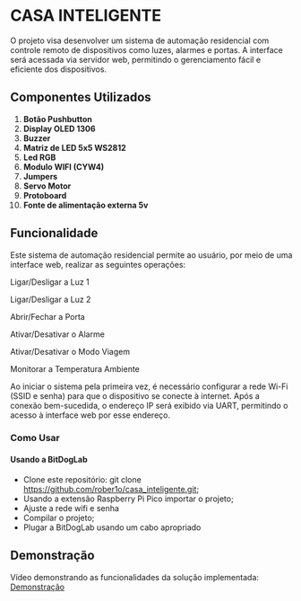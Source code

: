 # CASA INTELIGENTE

O projeto visa desenvolver um sistema de automação residencial com controle remoto de dispositivos como luzes, alarmes e portas. A interface será acessada via servidor web, permitindo o gerenciamento fácil e eficiente dos dispositivos.

## Componentes Utilizados


1. **Botão Pushbutton**
2. **Display OLED 1306**
3. **Buzzer**
4. **Matriz de LED 5x5 WS2812** 
5. **Led RGB**
6. **Modulo WIFI (CYW4)**
7. **Jumpers**
8. **Servo Motor**
9. **Protoboard**
10. **Fonte de alimentação externa 5v**

## Funcionalidade

Este sistema de automação residencial permite ao usuário, por meio de uma interface web, realizar as seguintes operações:

Ligar/Desligar a Luz 1

Ligar/Desligar a Luz 2

Abrir/Fechar a Porta

Ativar/Desativar o Alarme

Ativar/Desativar o Modo Viagem

Monitorar a Temperatura Ambiente

Ao iniciar o sistema pela primeira vez, é necessário configurar a rede Wi-Fi (SSID e senha) para que o dispositivo se conecte à internet. Após a conexão bem-sucedida, o endereço IP será exibido via UART, permitindo o acesso à interface web por esse endereço.

### Como Usar

#### Usando a BitDogLab

- Clone este repositório: git clone https://github.com/rober1o/casa_inteligente.git;
- Usando a extensão Raspberry Pi Pico importar o projeto;
- Ajuste a rede wifi e senha 
- Compilar o projeto;
- Plugar a BitDogLab usando um cabo apropriado

## Demonstração
<!-- TODO: adicionar link do vídeo -->
Vídeo demonstrando as funcionalidades da solução implementada: [Demonstração]()
